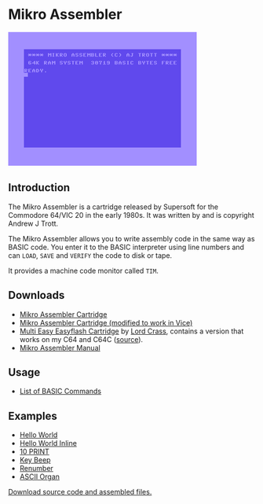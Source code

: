 
# Mikro Assembler

![Mikro Assembler](images/mikro-assembler-start.png)


## Introduction

The Mikro Assembler is a cartridge released by Supersoft for the Commodore 64/VIC 20 in the early 1980s. It was written by and is copyright Andrew J Trott.

The Mikro Assembler allows you to write assembly code in the same way as BASIC code. You enter it to the BASIC interpreter using line numbers and can `LOAD`, `SAVE` and `VERIFY` the code to disk or tape.

It provides a machine code monitor called `TIM`.


## Downloads
* [Mikro Assembler Cartridge](downloads/cartridges/Mikro%20Assembler.crt)
* [Mikro Assembler Cartridge (modified to work in Vice)](downloads/cartridges/Mikro%20Assembler%20[vice].crt)
* [Multi Easy Easyflash Cartridge](downloads/cartridges/Multi-Easy.crt) by [Lord Crass](https://csdb.dk/scener/?id=25177), contains a version that works on my C64 and C64C ([source](https://csdb.dk/release/?id=117893)).
* [Mikro Assembler Manual](downloads/Mikro%20Assembler%20Manual.pdf)


## Usage

* [List of BASIC Commands](Basic%20Commands.md)


## Examples

* [Hello World](examples/helloworld.md)
* [Hello World Inline](examples/helloworldinline.md)
* [10 PRINT](examples/10PRINT.md)
* [Key Beep](examples/keybeep.md)
* [Renumber](examples/renumber.md)
* [ASCII Organ](examples/asciiorgan.md)

[Download source code and assembled files.](examples/examples.d64)
